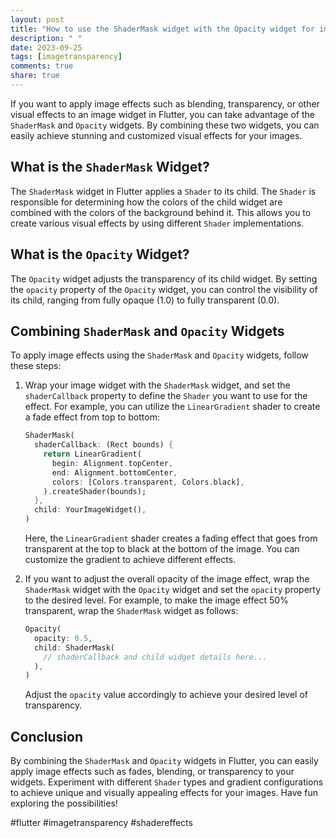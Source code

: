 ```yaml
---
layout: post
title: "How to use the ShaderMask widget with the Opacity widget for image effects"
description: " "
date: 2023-09-25
tags: [imagetransparency]
comments: true
share: true
---
```


If you want to apply image effects such as blending, transparency, or other visual effects to an image widget in Flutter, you can take advantage of the `ShaderMask` and `Opacity` widgets. By combining these two widgets, you can easily achieve stunning and customized visual effects for your images.

## What is the `ShaderMask` Widget?

The `ShaderMask` widget in Flutter applies a `Shader` to its child. The `Shader` is responsible for determining how the colors of the child widget are combined with the colors of the background behind it. This allows you to create various visual effects by using different `Shader` implementations.

## What is the `Opacity` Widget?

The `Opacity` widget adjusts the transparency of its child widget. By setting the `opacity` property of the `Opacity` widget, you can control the visibility of its child, ranging from fully opaque (1.0) to fully transparent (0.0).

## Combining `ShaderMask` and `Opacity` Widgets

To apply image effects using the `ShaderMask` and `Opacity` widgets, follow these steps:

1. Wrap your image widget with the `ShaderMask` widget, and set the `shaderCallback` property to define the `Shader` you want to use for the effect. For example, you can utilize the `LinearGradient` shader to create a fade effect from top to bottom:

   ```dart
   ShaderMask(
     shaderCallback: (Rect bounds) {
       return LinearGradient(
         begin: Alignment.topCenter,
         end: Alignment.bottomCenter,
         colors: [Colors.transparent, Colors.black],
       ).createShader(bounds);
     },
     child: YourImageWidget(),
   )
   ```

   Here, the `LinearGradient` shader creates a fading effect that goes from transparent at the top to black at the bottom of the image. You can customize the gradient to achieve different effects.

2. If you want to adjust the overall opacity of the image effect, wrap the `ShaderMask` widget with the `Opacity` widget and set the `opacity` property to the desired level. For example, to make the image effect 50% transparent, wrap the `ShaderMask` widget as follows:

   ```dart
   Opacity(
     opacity: 0.5,
     child: ShaderMask(
       // shaderCallback and child widget details here...
     ),
   )
   ```

   Adjust the `opacity` value accordingly to achieve your desired level of transparency.

## Conclusion

By combining the `ShaderMask` and `Opacity` widgets in Flutter, you can easily apply image effects such as fades, blending, or transparency to your widgets. Experiment with different `Shader` types and gradient configurations to achieve unique and visually appealing effects for your images. Have fun exploring the possibilities!

#flutter #imagetransparency #shadereffects